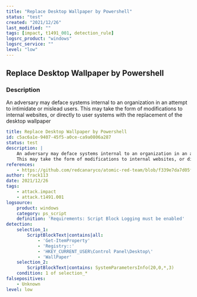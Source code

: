 ```yaml
---
title: "Replace Desktop Wallpaper by Powershell"
status: "test"
created: "2021/12/26"
last_modified: ""
tags: [impact, t1491_001, detection_rule]
logsrc_product: "windows"
logsrc_service: ""
level: "low"
---
```


## Replace Desktop Wallpaper by Powershell

### Description

An adversary may deface systems internal to an organization in an attempt to intimidate or mislead users.
This may take the form of modifications to internal websites, or directly to user systems with the replacement of the desktop wallpaper


```yml
title: Replace Desktop Wallpaper by Powershell
id: c5ac6a1e-9407-45f5-a0ce-ca9a0806a287
status: test
description: |
    An adversary may deface systems internal to an organization in an attempt to intimidate or mislead users.
    This may take the form of modifications to internal websites, or directly to user systems with the replacement of the desktop wallpaper
references:
    - https://github.com/redcanaryco/atomic-red-team/blob/f339e7da7d05f6057fdfcdd3742bfcf365fee2a9/atomics/T1491.001/T1491.001.md
author: frack113
date: 2021/12/26
tags:
    - attack.impact
    - attack.t1491.001
logsource:
    product: windows
    category: ps_script
    definition: 'Requirements: Script Block Logging must be enabled'
detection:
    selection_1:
        ScriptBlockText|contains|all:
            - 'Get-ItemProperty'
            - 'Registry::'
            - 'HKEY_CURRENT_USER\Control Panel\Desktop\'
            - 'WallPaper'
    selection_2:
        ScriptBlockText|contains: SystemParametersInfo(20,0,*,3)
    condition: 1 of selection_*
falsepositives:
    - Unknown
level: low

```

